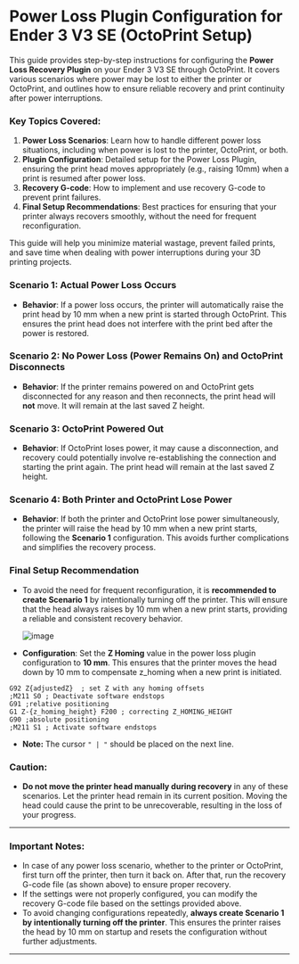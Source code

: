 # **Power Loss Plugin Configuration for Ender 3 V3 SE (OctoPrint Setup)**
This guide provides step-by-step instructions for configuring the **Power Loss Recovery Plugin** on your Ender 3 V3 SE through OctoPrint. It covers various scenarios where power may be lost to either the printer or OctoPrint, and outlines how to ensure reliable recovery and print continuity after power interruptions.

### **Key Topics Covered:**
1. **Power Loss Scenarios**: Learn how to handle different power loss situations, including when power is lost to the printer, OctoPrint, or both.
2. **Plugin Configuration**: Detailed setup for the Power Loss Plugin, ensuring the print head moves appropriately (e.g., raising 10mm) when a print is resumed after power loss.
3. **Recovery G-code**: How to implement and use recovery G-code to prevent print failures.
4. **Final Setup Recommendations**: Best practices for ensuring that your printer always recovers smoothly, without the need for frequent reconfiguration.

This guide will help you minimize material wastage, prevent failed prints, and save time when dealing with power interruptions during your 3D printing projects.

### **Scenario 1: Actual Power Loss Occurs**
- **Behavior**: If a power loss occurs, the printer will automatically raise the print head by 10 mm when a new print is started through OctoPrint. This ensures the print head does not interfere with the print bed after the power is restored.

### **Scenario 2: No Power Loss (Power Remains On) and OctoPrint Disconnects**
- **Behavior**: If the printer remains powered on and OctoPrint gets disconnected for any reason and then reconnects, the print head will **not** move. It will remain at the last saved Z height.

### **Scenario 3: OctoPrint Powered Out**
- **Behavior**: If OctoPrint loses power, it may cause a disconnection, and recovery could potentially involve re-establishing the connection and starting the print again. The print head will remain at the last saved Z height.

### **Scenario 4: Both Printer and OctoPrint Lose Power**
- **Behavior**: If both the printer and OctoPrint lose power simultaneously, the printer will raise the head by 10 mm when a new print starts, following the **Scenario 1** configuration. This avoids further complications and simplifies the recovery process.

### **Final Setup Recommendation**
- To avoid the need for frequent reconfiguration, it is **recommended to create Scenario 1** by intentionally turning off the printer. This will ensure that the head always raises by 10 mm when a new print starts, providing a reliable and consistent recovery behavior.

  ![image](https://github.com/user-attachments/assets/fab8bab8-1466-424e-9d6e-f849dc248d28)

- **Configuration**: Set the **Z Homing** value in the power loss plugin configuration to **10 mm**. This ensures that the printer moves the head down by 10 mm to compensate z_homing when a new print is initiated.
```gcode
G92 Z{adjustedZ}  ; set Z with any homing offsets 
;M211 S0 ; Deactivate software endstops
G91 ;relative positioning
G1 Z-{z_homing_height} F200 ; correcting Z_HOMING_HEIGHT
G90 ;absolute positioning
;M211 S1 ; Activate software endstops
```
- **Note:** The cursor `" | "` should be placed on the next line.


### **Caution**:
- **Do not move the printer head manually during recovery** in any of these scenarios. Let the printer head remain in its current position. Moving the head could cause the print to be unrecoverable, resulting in the loss of your progress.

---

### **Important Notes**:
- In case of any power loss scenario, whether to the printer or OctoPrint, first turn off the printer, then turn it back on. After that, run the recovery G-code file (as shown above) to ensure proper recovery.
- If the settings were not properly configured, you can modify the recovery G-code file based on the settings provided above.
- To avoid changing configurations repeatedly, **always create Scenario 1 by intentionally turning off the printer**. This ensures the printer raises the head by 10 mm on startup and resets the configuration without further adjustments.

---
